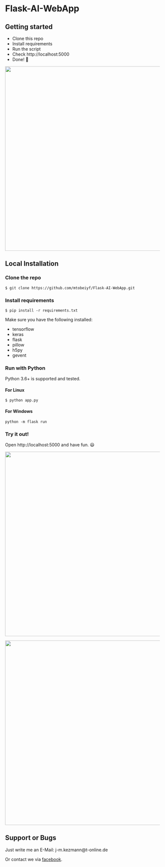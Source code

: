# Flask-AI-WebApp

## Getting started

- Clone this repo 
- Install requirements
- Run the script
- Check http://localhost:5000
- Done! :tada:

<p align="center">
  <img src="https://user-images.githubusercontent.com/50111329/64038620-c38eff80-cb58-11e9-9373-6d2554bc7834.png" width="600px" alt="">
</p>


## Local Installation

### Clone the repo
```shell
$ git clone https://github.com/mtobeiyf/Flask-AI-WebApp.git
```

### Install requirements

```shell
$ pip install -r requirements.txt
```

Make sure you have the following installed:
- tensorflow
- keras
- flask
- pillow
- h5py
- gevent

### Run with Python

Python 3.6+ is supported and tested.

#### For Linux
```shell
$ python app.py
```

#### For Windows
```shell
python -m flask run
```

### Try it out!

Open http://localhost:5000 and have fun. :smiley:

<p align="center">
  <img src="https://user-images.githubusercontent.com/50111329/64039399-d1de1b00-cb5a-11e9-874d-bc2efbcc4512.png" width="600px" alt="">
</p>
<p align="center">
    <img src="https://i.imgur.com/G1JcwEO.gif" width="600px" alt="">
</p>


## Support or Bugs
<p>Just write me an E-Mail: j-m.kezmann@t-online.de</p>
<p>Or contact we via <a class="facebook" href="https://www.facebook.com/janmarcel.kezmann">facebook</a>.</p>
